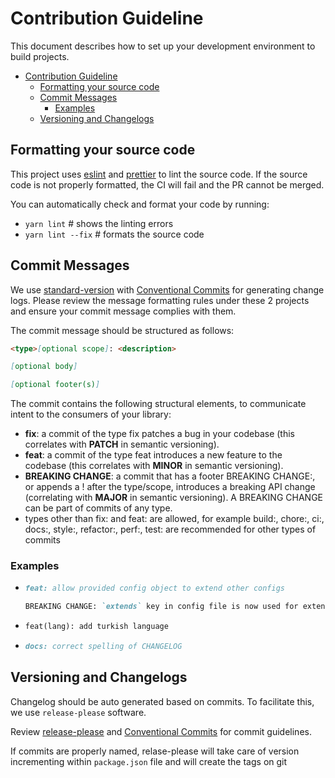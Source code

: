 # Contribution Guideline

This document describes how to set up your development environment to build projects.

- [Contribution Guideline](#contribution-guideline)
  - [Formatting your source code](#formatting-your-source-code)
  - [Commit Messages](#commit-messages)
    - [Examples](#examples)
  - [Versioning and Changelogs](#versioning-and-changelogs)

## Formatting your source code

This project uses [eslint](https://eslint.org/) and [prettier](https://prettier.io/) to lint the source code.
If the source code is not properly formatted, the CI will fail and the PR cannot be merged.

You can automatically check and format your code by running:

- `yarn lint` # shows the linting errors
- `yarn lint --fix` # formats the source code

## Commit Messages

We use [standard-version](https://github.com/conventional-changelog/standard-version#commit-message-convention-at-a-glance) with [Conventional Commits](https://www.conventionalcommits.org) for generating change logs. Please review the message
formatting rules under these 2 projects and ensure your commit message complies with them.

The commit message should be structured as follows:

```markdown
<type>[optional scope]: <description>

[optional body]

[optional footer(s)]
```

The commit contains the following structural elements, to communicate intent to the consumers of your library:

- **fix**: a commit of the type fix patches a bug in your codebase (this correlates with **PATCH** in semantic versioning).
- **feat**: a commit of the type feat introduces a new feature to the codebase (this correlates with **MINOR** in semantic versioning).
- **BREAKING CHANGE**: a commit that has a footer BREAKING CHANGE:, or appends a ! after the type/scope, introduces a breaking API change (correlating with **MAJOR** in semantic versioning). A BREAKING CHANGE can be part of commits of any type.
- types other than fix: and feat: are allowed, for example build:, chore:, ci:, docs:, style:, refactor:, perf:, test: are recommended for other types of commits

### Examples

- ```markdown
  feat: allow provided config object to extend other configs

  BREAKING CHANGE: `extends` key in config file is now used for extending other config files
  ```

- ```markdown
  feat(lang): add turkish language
  ```

- ```markdown
  docs: correct spelling of CHANGELOG
  ```

## Versioning and Changelogs

Changelog should be auto generated based on commits. To facilitate this, we use `release-please` software.

Review [release-please](https://github.com/googleapis/release-please) and [Conventional Commits](https://www.conventionalcommits.org) for commit guidelines.

If commits are properly named, relase-please will take care of version incrementing within `package.json` file and will create the tags on git
